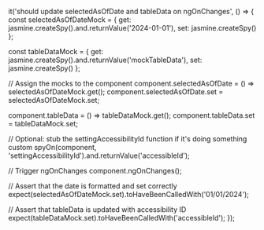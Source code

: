 it('should update selectedAsOfDate and tableData on ngOnChanges', () => {
  const selectedAsOfDateMock = {
    get: jasmine.createSpy().and.returnValue('2024-01-01'),
    set: jasmine.createSpy()
  };

  const tableDataMock = {
    get: jasmine.createSpy().and.returnValue('mockTableData'),
    set: jasmine.createSpy()
  };

  // Assign the mocks to the component
  component.selectedAsOfDate = () => selectedAsOfDateMock.get();
  component.selectedAsOfDate.set = selectedAsOfDateMock.set;

  component.tableData = () => tableDataMock.get();
  component.tableData.set = tableDataMock.set;

  // Optional: stub the settingAccessibilityId function if it's doing something custom
  spyOn(component, 'settingAccessibilityId').and.returnValue('accessibleId');

  // Trigger ngOnChanges
  component.ngOnChanges();

  // Assert that the date is formatted and set correctly
  expect(selectedAsOfDateMock.set).toHaveBeenCalledWith('01/01/2024');

  // Assert that tableData is updated with accessibility ID
  expect(tableDataMock.set).toHaveBeenCalledWith('accessibleId');
});